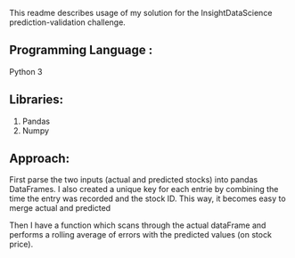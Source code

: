 This readme describes usage of my solution for the InsightDataScience prediction-validation challenge.

Programming Language :
----------------------
Python 3


Libraries: 
----------
1. Pandas
2. Numpy


Approach:
--------
First parse the two inputs (actual and predicted stocks) into pandas DataFrames.
I also created a unique key for each entrie by combining the time the entry was
recorded and the stock ID. This way, it becomes easy to merge actual and predicted


Then I have a function which scans through the actual dataFrame
and performs a rolling average of errors with the predicted values (on stock price).

